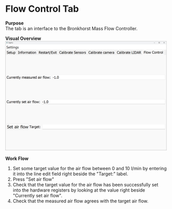 # Flow Control Tab

**Purpose**  
The tab is an interface to the Bronkhorst Mass Flow Controller.

**Visual Overview**  
![bronkhorst](bronkhorst.png)

**Work Flow**  
1. Set some target value for the air flow between 0 and 10 l/min by entering it into the line edit field right beside the "Target:" label. 
2. Press "Set air flow"
3. Check that the target value for the air flow has been successfully set into the hardware registers by looking at the value right beside "Currently set air flow".
4. Check that the measured air flow agrees with the target air flow. 
